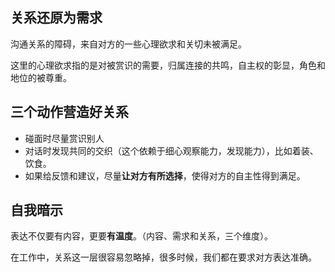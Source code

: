 ## 关系还原为需求

沟通关系的障碍，来自对方的一些心理欲求和关切未被满足。

这里的心理欲求指的是对被赏识的需要，归属连接的共鸣，自主权的彰显，角色和地位的被尊重。

## 三个动作营造好关系

- 碰面时尽量赏识别人
- 对话时发现共同的交织（这个依赖于细心观察能力，发现能力），比如着装、饮食。
- 如果给反馈和建议，尽量**让对方有所选择**，使得对方的自主性得到满足。


## 自我暗示
表达不仅要有内容，更要**有温度**。（内容、需求和关系，三个维度）。

在工作中，关系这一层很容易忽略掉，很多时候，我们都在要求对方表达准确。